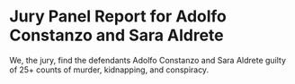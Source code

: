 # Jury Panel Report for Adolfo Constanzo and Sara Aldrete

We, the jury, find the defendants Adolfo Constanzo and Sara Aldrete guilty of 25+ counts of murder, kidnapping, and conspiracy.